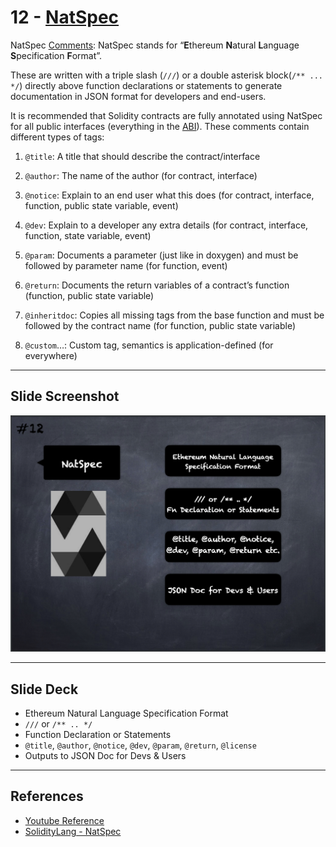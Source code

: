 # 12 - [NatSpec](NatSpec.md)
NatSpec [Comments](Comments.md): NatSpec stands for “**E**thereum **N**atural **L**anguage **S**pecification **F**ormat”.

These are written with a triple slash (`///`) or a double asterisk block(`/** ... */`) directly above function declarations or statements to generate documentation in JSON format for developers and end-users. 

It is recommended that Solidity contracts are fully annotated using NatSpec for all public interfaces (everything in the [ABI](../Ethereum101/ABI.md)). These comments contain different types of tags:

1. `@title`: A title that should describe the contract/interface
    
2. `@author`: The name of the author (for contract, interface)
    
3. `@notice`: Explain to an end user what this does (for contract, interface, function, public state variable, event)
    
4. `@dev`: Explain to a developer any extra details (for contract, interface, function, state variable, event)
    
5. `@param`: Documents a parameter (just like in doxygen) and must be followed by parameter name (for function, event)
    
6. `@return`: Documents the return variables of a contract’s function (function, public state variable)
    
7. `@inheritdoc`: Copies all missing tags from the base function and must be followed by the contract name (for function, public state variable)
    
8. `@custom`…: Custom tag, semantics is application-defined (for everywhere)

___
## Slide Screenshot
![012.png](../images/solidity101/012.png)
___
## Slide Deck
- Ethereum Natural Language Specification Format
- `///` or `/** .. */`
- Function Declaration or Statements
- `@title`, `@author`, `@notice`, `@dev`, `@param`, `@return`, `@license`
- Outputs to JSON Doc for Devs & Users

___
## References
- [Youtube Reference](https://youtu.be/5eLqFac5Tkg?t=1298)
- [SolidityLang - NatSpec](https://docs.soliditylang.org/en/v0.8.9/natspec-format.html)


